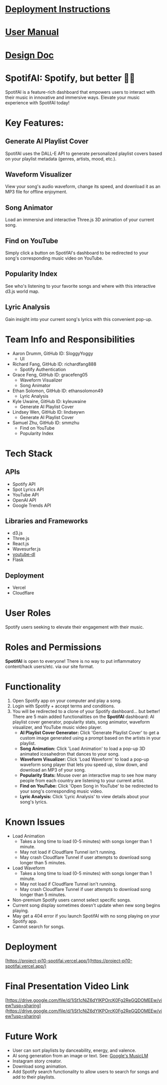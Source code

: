 # [Deployment Instructions](https://github.com/ucsb-cs148-w24/project-pj10-spotifai/blob/main/docs/DEPLOY.md)

# [User Manual](https://docs.google.com/document/d/1RIe-7-xjVdvzRljdwkUMgwIwAzbeGLFhCxFeNnLGhEA/edit#heading=h.y1pe8dqfoykk)

# [Design Doc](https://docs.google.com/presentation/d/1DMntNB_ZepUWKS3he0hVkkVhehXqq2pi3dzvblq9foc/edit)

# SpotifAI: Spotify, but better 🎵✨
SpotifAI is a feature-rich dashboard that empowers users to interact with their music in innovative and immersive ways. Elevate your music experience with SpotifAI today!

# Key Features:
## Generate AI Playlist Cover
SpotifAI uses the DALL-E API to generate personalized playlist covers based on your playlist metadata (genres, artists, mood, etc.).

## Waveform Visualizer
View your song's audio waveform, change its speed, and download it as an MP3 file for offline enjoyment.

## Song Animator
Load an immersive and interactive Three.js 3D animation of your current song.

## Find on YouTube
Simply click a button on SpotifAI's dashboard to be redirected to your song's corresponding music video on YouTube.

## Popularity Index
See who's listening to your favorite songs and where with this interactive d3.js world map.

## Lyric Analysis
Gain insight into your current song's lyrics with this convenient pop-up.

# Team Info and Responsibilities
- Aaron Drumm, GitHub ID: SloggyYoggy
  - UI
- Richard Fang, GitHub ID: richardfang888
  - Spotify Authentication
- Grace Feng, GitHub ID: gracefeng05
  - Waveform Visualizer
  - Song Animator
- Ethan Solomon, GitHub ID: ethansolomon49
  - Lyric Analysis
- Kyle Uwaine, GitHub ID: kyleuwaine
  - Generate AI Playlist Cover
- Lindsey Wen, GitHub ID: lindseywn
  - Generate AI Playlist Cover
- Samuel Zhu, GitHub ID: smmzhu
  - Find on YouTube
  - Popularity Index

# Tech Stack
## APIs
- Spotify API
- Spot Lyrics API
- YouTube API
- OpenAI API
- Google Trends API
## Libraries and Frameworks
- d3.js
- Three.js
- React.js
- Wavesurfer.js
- [youtube-dl](https://github.com/ytdl-org/youtube-dl)
- Flask
## Deployment
- Vercel
- Cloudflare
  
# User Roles
Spotify users seeking to elevate their engagement with their music.

# Roles and Permissions
**SpotifAI** is open to everyone! There is no way to put inflammatory content/hack users/etc. via our site format.

# Functionality
1. Open Spotify app on your computer and play a song.
2. Login with Spotify + accept terms and conditions.
3. You will be redirected to a clone of your Spotify dashboard... but better! There are 5 main added functionalities on the **SpotifAI** dashboard: AI playlist cover generator, popularity stats, song animator, waveform visualizer, and YouTube music video player.
   - **AI Playlist Cover Generator:** Click 'Generate Playlist Cover' to get a custom image generated using a prompt based on the artists in your playlist.
   - **Song Animation:** Click 'Load Animation' to load a pop-up 3D animated icosahedron that dances to your song.
   - **Waveform Visualizer:** Click 'Load Waveform' to load a pop-up waveform song player that lets you speed up, slow down, and download an MP3 of your song.
   - **Popularity Stats:** Mouse over an interactive map to see how many people from each country are listening to your current artist.
   - **Find on YouTube:** Click 'Open Song in YouTube' to be redirected to your song's corresponding music video.
   - **Lyric Analysis:** Click 'Lyric Analysis' to view details about your song's lyrics.
  
# Known Issues
- Load Animation
   - Takes a long time to load (0-5 minutes) with songs longer than 1 minute.
   - May not load if Cloudflare Tunnel isn't running.
   - May crash Cloudflare Tunnel if user attempts to download song longer than 5 minutes.
- Load Waveform
   - Takes a long time to load (0-5 minutes) with songs longer than 1 minute.
   - May not load if Cloudflare Tunnel isn't running.
   - May crash Cloudflare Tunnel if user attempts to download song longer than 5 minutes.
- Non-premium Spotify users cannot select specific songs.
- Current song display sometimes doesn't update when new song begins playing.
- May get a 404 error if you launch SpotifAI with no song playing on your Spotify app.
- Cannot search for songs.

# Deployment
[https://project-pj10-spotifai.vercel.app/](https://project-pj10-spotifai.vercel.app/)

# Final Presentation Video Link
[https://drive.google.com/file/d/1jSt1cNjZ6dYIKPOrcK0Fg2ReGQDOMEEw/view?usp=sharing](https://drive.google.com/file/d/1jSt1cNjZ6dYIKPOrcK0Fg2ReGQDOMEEw/view?usp=sharing)

# Future Work
- User can sort playlists by danceability, energy, and valence.
- AI song generation from an image or text. See: [Google's MusicLM](https://google-research.github.io/seanet/musiclm/examples/)
- Instagram story creator.
- Download song animation.
- Add Spotify search functionality to allow users to search for songs and add to their playlists.
